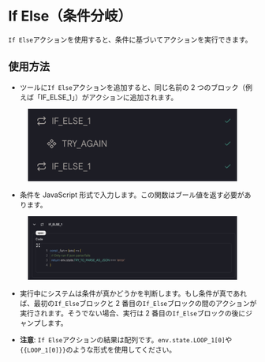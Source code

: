 # If Else（条件分岐）

`If Else`アクションを使用すると、条件に基づいてアクションを実行できます。

## 使用方法

- ツールに`If Else`アクションを追加すると、同じ名前の 2 つのブロック（例えば「IF_ELSE_1」）がアクションに追加されます。

<figure><img src="../../../../images/if.png"></figure>

- 条件を JavaScript 形式で入力します。この関数はブール値を返す必要があります。

<figure><img src="../../../../images/if-2.png"></figure>

- 実行中にシステムは条件が真かどうかを判断します。もし条件が真であれば、最初の`If_Else`ブロックと 2 番目の`If_Else`ブロックの間のアクションが実行されます。そうでない場合、実行は 2 番目の`If_Else`ブロックの後にジャンプします。

- **注意**: `If Else`アクションの結果は配列です。`env.state.LOOP_1[0]`や`{{LOOP_1[0]}}`のような形式を使用してください。

<!-- ## ツールの例

* [If Else ツール](https://imprai.ai/p/21b2295005587a5375d8/callable/f6f55d6029c8a0aedd53/editor) -->
